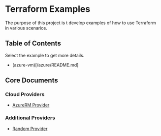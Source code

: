 # Terraform Examples

The purpose of this project is t develop examples of how to use Terraform in various scenarios.

## Table of Contents

Select the example to get more details.

- (azure-vm)[/azure/README.md]

## Core Documents

### Cloud Providers

- [AzureRM Provider](https://registry.terraform.io/providers/hashicorp/azurerm/latest/docs)

### Additional Providers

- [Random Provider](https://registry.terraform.io/providers/hashicorp/random/latest/docs)
